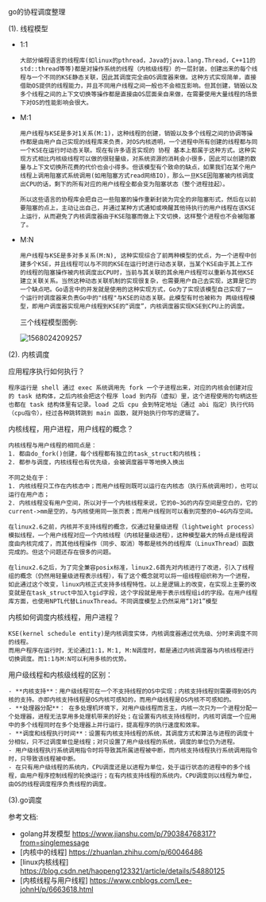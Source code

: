 go的协程调度整理

(1). 线程模型

- 1:1

  ```
  大部分编程语言的线程库(如linux的pthread，Java的java.lang.Thread，C++11的std::thread等等)都是对操作系统的线程（内核级线程）的一层封装，创建出来的每个线程与一个不同的KSE静态关联，因此其调度完全由OS调度器来做。这种方式实现简单，直接借助OS提供的线程能力，并且不同用户线程之间一般也不会相互影响。但其创建，销毁以及多个线程之间的上下文切换等操作都是直接由OS层面亲自来做，在需要使用大量线程的场景下对OS的性能影响会很大。
  ```

- M:1

  ```
  用户线程与KSE是多对1关系(M:1)，这种线程的创建，销毁以及多个线程之间的协调等操作都是由用户自己实现的线程库来负责，对OS内核透明，一个进程中所有创建的线程都与同一个KSE在运行时动态关联。现在有许多语言实现的 协程 基本上都属于这种方式。这种实现方式相比内核级线程可以做的很轻量级，对系统资源的消耗会小很多，因此可以创建的数量与上下文切换所花费的代价也会小得多。但该模型有个致命的缺点，如果我们在某个用户线程上调用阻塞式系统调用(如用阻塞方式read网络IO)，那么一旦KSE因阻塞被内核调度出CPU的话，剩下的所有对应的用户线程全都会变为阻塞状态（整个进程挂起）。 
  
  所以这些语言的协程库会把自己一些阻塞的操作重新封装为完全的非阻塞形式，然后在以前要阻塞的点上，主动让出自己，并通过某种方式通知或唤醒其他待执行的用户线程在该KSE上运行，从而避免了内核调度器由于KSE阻塞而做上下文切换，这样整个进程也不会被阻塞了。
  ```

- M:N

  ```
  用户线程与KSE是多对多关系(M:N), 这种实现综合了前两种模型的优点，为一个进程中创建多个KSE，并且线程可以与不同的KSE在运行时进行动态关联，当某个KSE由于其上工作的线程的阻塞操作被内核调度出CPU时，当前与其关联的其余用户线程可以重新与其他KSE建立关联关系。当然这种动态关联机制的实现很复杂，也需要用户自己去实现，这算是它的一个缺点吧。Go语言中的并发就是使用的这种实现方式，Go为了实现该模型自己实现了一个运行时调度器来负责Go中的"线程"与KSE的动态关联。此模型有时也被称为 两级线程模型，即用户调度器实现用户线程到KSE的“调度”，内核调度器实现KSE到CPU上的调度。
  ```

  三个线程模型图例:

  ![1568024209257](https://github.com/alwaysthanks/learning-docs/tree/master/images/1568024209257.png)

(2). 内核调度

应用程序执行如何执行？

```
程序运行是 shell 通过 exec 系统调用先 fork 一个子进程出来，对应的内核会创建对应的 task 结构体，之后内核会把这个程序 load 到内存（虚拟）里，这个进程使用的句柄这些也都在 task 结构体里有记录。load 之后 cpu 会到特定地址（通过 abi 指定）执行代码（cpu指令），经过各种跳转跳到 main 函数，就开始执行你写的逻辑了。
```

内核线程，用户进程，用户线程的概念？

```
内核线程与用户线程的相同点是：
1. 都由do_fork()创建，每个线程都有独立的task_struct和内核栈；
2. 都参与调度，内核线程也有优先级，会被调度器平等地换入换出 

不同之处在于：
1. 内核线程只工作在内核态中；而用户线程则既可以运行在内核态（执行系统调用时），也可以运行在用户态；
2. 内核线程没有用户空间，所以对于一个内核线程来说，它的0~3G的内存空间是空白的，它的current->mm是空的，与内核使用同一张页表；而用户线程则可以看到完整的0~4G内存空间。

在linux2.6之前，内核并不支持线程的概念，仅通过轻量级进程（lightweight process）模拟线程，一个用户线程对应一个内核线程（内核轻量级进程），这种模型最大的特点是线程调度由内核完成了，而其他线程操作（同步、取消）等都是核外的线程库（LinuxThread）函数完成的。但这个问题还存在很多的问题。

在linux2.6之后，为了完全兼容posix标准，linux2.6首先对内核进行了改进，引入了线程组的概念（仍然用轻量级进程表示线程），有了这个概念就可以将一组线程组织称为一个进程，如此通过这个改变，linux内核正式支持多线程特性。以上是逻辑上的改变，在实现上主要的改变就是在task_struct中加入tgid字段，这个字段就是用于表示线程组id的字段。在用户线程库方面，也使用NPTL代替LinuxThread。不同调度模型上仍然采用“1对1”模型
```

内核如何调度内核线程，用户进程？

```
KSE(kernel schedule entity)是内核调度实体，内核调度器通过优先级、分时来调度不同的线程。
而用户程序在运行时，无论通过1:1，M:1, M:N调度时，都是通过内核调度器与内核线程进行切换调度。而1:1与M:N可以利用多核的优势。
```

用户级线程和内核级线程的区别：
```
- **内核支持**：用户级线程可在一个不支持线程的OS中实现；内核支持线程则需要得到OS内核的支持。亦即内核支持线程是OS内核可感知的，而用户级线程是OS内核不可感知的。
- **处理器分配**： 在多处理机环境下，对用户级线程而言主，内核一次只为一个进程分配一个处理器，进程无法享用多处理机带来的好处；在设置有内核支持线程时，内核可调度一个应用中的多个线程同时在多个处理器上并行运行，提高程序的执行速度和效率。
- **调度和线程执行时间**：设置有内核支持线程的系统，其调度方式和算法与进程的调度十分相似，只不过调度单位是线程；对只设置了用户级线程的系统，调度的单位仍为进程。
- 用户级线程执行系统调用指令时将导致其所属进程被中断，而内核支持线程执行系统调用指令时，只导致该线程被中断。
- 在只有用户级线程的系统内，CPU调度还是以进程为单位，处于运行状态的进程中的多个线程，由用户程序控制线程的轮换运行；在有内核支持线程的系统内，CPU调度则以线程为单位，由OS的线程调度程序负责线程的调度。
```
(3).go调度



参考文档:

- golang并发模型 https://www.jianshu.com/p/790384768317?from=singlemessage
- [内核中的线程] https://zhuanlan.zhihu.com/p/60046486
- [linux内核线程] https://blog.csdn.net/haopeng123321/article/details/54880125
- [内核线程与用户线程] https://www.cnblogs.com/Lee-johnH/p/6663618.html